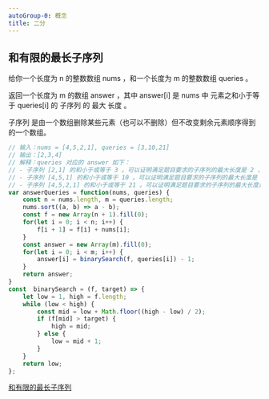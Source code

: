 ```yaml
---
autoGroup-0: 概念
title: 二分
---
```

## 和有限的最长子序列
给你一个长度为 n 的整数数组 nums ，和一个长度为 m 的整数数组 queries 。

返回一个长度为 m 的数组 answer ，其中 answer[i] 是 nums 中 元素之和小于等于 queries[i] 的 子序列 的 最大 长度  。

子序列 是由一个数组删除某些元素（也可以不删除）但不改变剩余元素顺序得到的一个数组。

```js
// 输入：nums = [4,5,2,1], queries = [3,10,21]
// 输出：[2,3,4]
// 解释：queries 对应的 answer 如下：
// - 子序列 [2,1] 的和小于或等于 3 。可以证明满足题目要求的子序列的最大长度是 2 ，所以 answer[0] = 2 。
// - 子序列 [4,5,1] 的和小于或等于 10 。可以证明满足题目要求的子序列的最大长度是 3 ，所以 answer[1] = 3 。
// - 子序列 [4,5,2,1] 的和小于或等于 21 。可以证明满足题目要求的子序列的最大长度是 4 ，所以 answer[2] = 4 
var answerQueries = function(nums, queries) {
    const n = nums.length, m = queries.length;
    nums.sort((a, b) => a - b);
    const f = new Array(n + 1).fill(0);
    for(let i = 0; i < n; i++) {
        f[i + 1] = f[i] + nums[i];
    }
    const answer = new Array(m).fill(0);
    for(let i = 0; i < m; i++) {
        answer[i] = binarySearch(f, queries[i]) - 1;
    }
    return answer;
}
const  binarySearch = (f, target) => {
    let low = 1, high = f.length;
    while (low < high) {
        const mid = low + Math.floor((high - low) / 2);
        if (f[mid] > target) {
            high = mid;
        } else {
            low = mid + 1;
        }
    }
    return low;
};
```

[和有限的最长子序列](https://leetcode.cn/problems/longest-subsequence-with-limited-sum/solutions/2172081/he-you-xian-de-zui-chang-zi-xu-lie-by-le-xqox/)